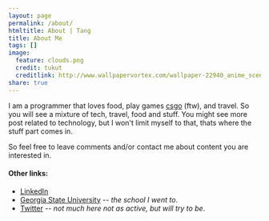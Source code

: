 ```yaml
---
layout: page
permalink: /about/
htmltitle: About | Tang
title: About Me
tags: []
image: 
  feature: clouds.png
  credit: tukut
  creditlink: http://www.wallpapervortex.com/wallpaper-22940_anime_scenery.html#.VQjPMhDF9UM
share: true
---
```


I am a programmer that loves food, play games <a href="http://blog.counter-strike.net/" target="_blank">csgo</a> (ftw), and travel. So you will see a mixture of tech, travel, food and stuff. You might see more post related to technology, but I won't limit myself to that, thats where the stuff part comes in.

So feel free to leave comments and/or contact me about content you are interested in.



#### Other links:

* [LinkedIn](https://www.linkedin.com/pub/william-tang/48/aa8/115)
* [Georgia State University](http://gsu.edu) -- _the school I went to_.
* [Twitter](https://twitter.com/_william_tang) -- _not much here not as active, but will try to be_.

